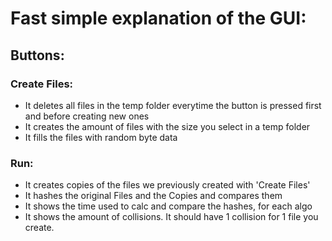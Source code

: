 # Fast simple explanation of the GUI:
## Buttons:
### Create Files:
- It deletes all files in the temp folder everytime the button is pressed first and before creating new ones
- It creates the amount of files with the size you select in a temp folder
- It fills the files with random byte data


### Run:
- It creates copies of the files we previously created with 'Create Files'
- It hashes the original Files and the Copies and compares them
- It shows the time used to calc and compare the hashes, for each algo 
- It shows the amount of collisions. It should have 1 collision for 1 file you create. 
